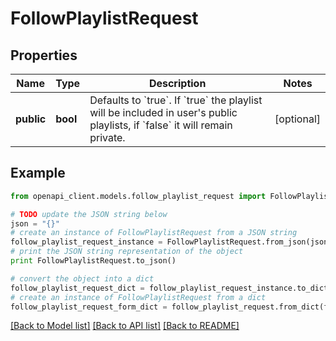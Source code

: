 # FollowPlaylistRequest


## Properties
Name | Type | Description | Notes
------------ | ------------- | ------------- | -------------
**public** | **bool** | Defaults to &#x60;true&#x60;. If &#x60;true&#x60; the playlist will be included in user&#39;s public playlists, if &#x60;false&#x60; it will remain private.  | [optional] 

## Example

```python
from openapi_client.models.follow_playlist_request import FollowPlaylistRequest

# TODO update the JSON string below
json = "{}"
# create an instance of FollowPlaylistRequest from a JSON string
follow_playlist_request_instance = FollowPlaylistRequest.from_json(json)
# print the JSON string representation of the object
print FollowPlaylistRequest.to_json()

# convert the object into a dict
follow_playlist_request_dict = follow_playlist_request_instance.to_dict()
# create an instance of FollowPlaylistRequest from a dict
follow_playlist_request_form_dict = follow_playlist_request.from_dict(follow_playlist_request_dict)
```
[[Back to Model list]](../README.md#documentation-for-models) [[Back to API list]](../README.md#documentation-for-api-endpoints) [[Back to README]](../README.md)


